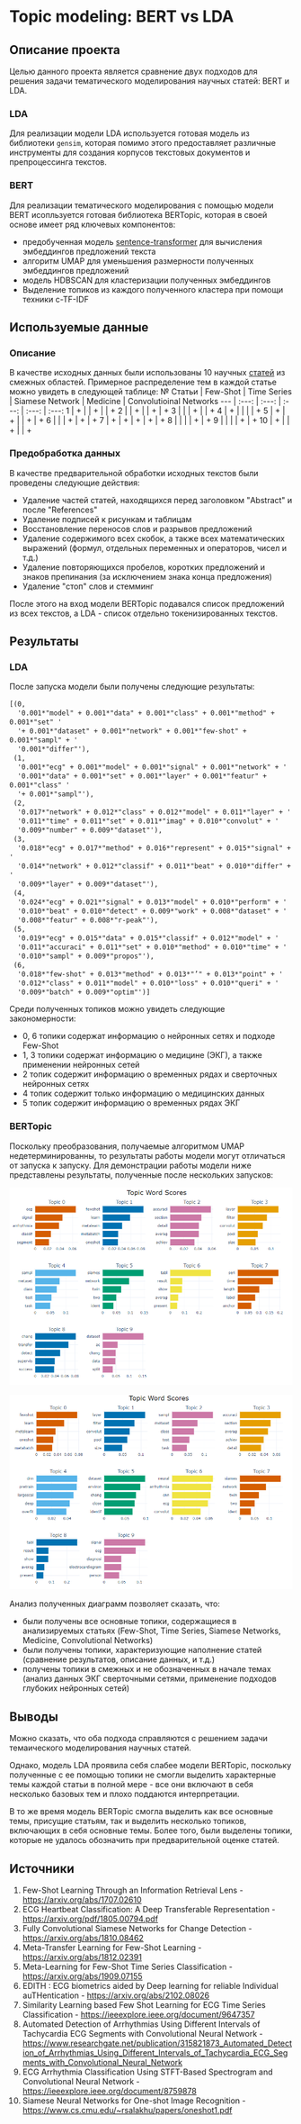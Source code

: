 # Topic modeling: BERT vs LDA

## Описание проекта

Целью данного проекта является сравнение двух подходов для решения задачи тематического моделирования научных статей: BERT и LDA.

### LDA
Для реализации модели LDA используется готовая модель из библиотеки ```gensim```, которая помимо этого предоставляет различные  инструменты для создания корпусов текстовых документов и  препроцессинга текстов.

### BERT
Для реализации тематического моделирования с помощью модели BERT исопльзуется готовая библиотека BERTopic, которая в своей основе имеет ряд ключевых компонентов:
- предобученная модель [sentence-transformer](https://www.sbert.net/) для вычисления эмбеддингов предложений текста
- алгоритм UMAP для уменьшения размерности полученных эмбеддингов предложений
- модель HDBSCAN для кластеризации полученных эмбеддингов
- Выделение топиков из каждого полученного кластера при помощи техники c-TF-IDF

## Используемые данные
### Описание
В качестве исходных данных были использованы 10 научных [статей](#источники) из смежных областей. Примерное распределение тем в каждой статье можно увидеть в следующей таблице:
№ Статьи | Few-Shot | Time Series | Siamese Network | Medicine | Convolutioinal Networks 
--- | :---: | :---: | :---: | :---: | :---:
1  | + | | + | | +
2  | | + | | + | +
3  | | | + | | +
4  | + | | | | +
5  | + | + | | + | +
6  | | | + | + | +
7  | + | + | + | + | + 
8  | | | | + | +
9  | | | | + | +
10  | + | | + | | +

### Предобработка данных
В качестве предварительной обработки исходных текстов были проведены следующие действия:
- Удаление частей статей, находящихся перед заголовком "Abstract" и после "References"
- Удаление подписей к рисункам и таблицам
- Восстановление переносов слов и разрывов предложений
- Удаление содержимого всех скобок, а также всех математических выражений (формул, отдельных переменных и операторов, чисел и т.д.)
- Удаление повторяющихся пробелов, коротких предложений и знаков препинания (за исключением знака конца предложения)
- Удаление "стоп" слов и стемминг

После этого на вход модели BERTopic подавался список предложений из всех текстов, а LDA - список отдельно токенизированных текстов.

## Результаты

### LDA

После запуска модели были получены следующие результаты:
```
[(0,
  '0.001*"model" + 0.001*"data" + 0.001*"class" + 0.001*"method" + 0.001*"set" '
  '+ 0.001*"dataset" + 0.001*"network" + 0.001*"few-shot" + 0.001*"sampl" + '
  '0.001*"differ"'),
 (1,
  '0.001*"ecg" + 0.001*"model" + 0.001*"signal" + 0.001*"network" + '
  '0.001*"data" + 0.001*"set" + 0.001*"layer" + 0.001*"featur" + 0.001*"class" '
  '+ 0.001*"sampl"'),
 (2,
  '0.017*"network" + 0.012*"class" + 0.012*"model" + 0.011*"layer" + '
  '0.011*"time" + 0.011*"set" + 0.011*"imag" + 0.010*"convolut" + '
  '0.009*"number" + 0.009*"dataset"'),
 (3,
  '0.018*"ecg" + 0.017*"method" + 0.016*"represent" + 0.015*"signal" + '
  '0.014*"network" + 0.012*"classif" + 0.011*"beat" + 0.010*"differ" + '
  '0.009*"layer" + 0.009*"dataset"'),
 (4,
  '0.024*"ecg" + 0.021*"signal" + 0.013*"model" + 0.010*"perform" + '
  '0.010*"beat" + 0.010*"detect" + 0.009*"work" + 0.008*"dataset" + '
  '0.008*"featur" + 0.008*"r-peak"'),
 (5,
  '0.019*"ecg" + 0.015*"data" + 0.015*"classif" + 0.012*"model" + '
  '0.011*"accuraci" + 0.011*"set" + 0.010*"method" + 0.010*"time" + '
  '0.010*"sampl" + 0.009*"propos"'),
 (6,
  '0.018*"few-shot" + 0.013*"method" + 0.013*"’" + 0.013*"point" + '
  '0.012*"class" + 0.011*"model" + 0.010*"loss" + 0.010*"queri" + '
  '0.009*"batch" + 0.009*"optim"')]
  ```
  Среди полученных топиков можно увидеть следующие закономерности:
  - 0, 6 топики содержат информацию о нейронных сетях и подходе Few-Shot
  - 1, 3 топики содержат информацию о медицине (ЭКГ), а также применении нейронных сетей
  - 2 топик содержит информацию о временных рядах и сверточных нейронных сетях
  - 4 топик содержит только информацию о медицинских данных
  - 5 топик содержит информацию о временных рядах ЭКГ

### BERTopic

Поскольку преобразования, получаемые алгоритмом UMAP недетерминированны, то результаты работы модели могут отличаться от запуска к запуску. Для демонстрации работы модели ниже представлены результаты, полученные после нескольких запусков:

![Alt text](https://github.com/jiGApache/LDA_VS_BERT/raw/main/images/1.png)

![Alt text](https://github.com/jiGApache/LDA_VS_BERT/raw/main/images/2.png)

Анализ полученных диаграмм позволяет сказать, что:
- были получены все основные топики, содержащиеся в анализируемых статьях (Few-Shot, Time Series, Siamese Networks, Medicine, Convolutional Networks)
- были получены топики, характеризующие наполнение статей (сравнение результатов, описание данных, и т.д.)
- получены топики в смежных и не обозначенных в начале темах (анализ данных ЭКГ сверточными сетями, применение подходов глубоких нейронных сетей)
  

## Выводы

Можно сказать, что оба подхода справляются с решением задачи темаического моделирования научных статей.

Однако, модель LDA проявила себя слабее модели BERTopic, поскольку полученные с ее помощью топики не смогли выделить характерные темы каждой статьи в полной мере - все они включают в себя несколько базовых тем и плохо поддаются интерпретации.

В то же время модель BERTopic смогла выделить как все основные темы, присущие статьям, так и выделить несколько топиков, включающих в себя основные темы. Более того, были выделены топики, которые не удалось обозначить при предварительной оценке статей.

## Источники
1. Few-Shot Learning Through an Information Retrieval Lens - https://arxiv.org/abs/1707.02610
2. ECG Heartbeat Classification: A Deep Transferable Representation - https://arxiv.org/pdf/1805.00794.pdf
3. Fully Convolutional Siamese Networks for Change Detection - https://arxiv.org/abs/1810.08462
4. Meta-Transfer Learning for Few-Shot Learning - https://arxiv.org/abs/1812.02391
5. Meta-Learning for Few-Shot Time Series Classification - https://arxiv.org/abs/1909.07155
6. EDITH : ECG biometrics aided by Deep learning for reliable Individual auTHentication - https://arxiv.org/abs/2102.08026
7. Similarity Learning based Few Shot Learning for ECG Time Series Classification - https://ieeexplore.ieee.org/document/9647357
8. Automated Detection of Arrhythmias Using Different Intervals of Tachycardia ECG Segments with Convolutional Neural Network - https://www.researchgate.net/publication/315821873_Automated_Detection_of_Arrhythmias_Using_Different_Intervals_of_Tachycardia_ECG_Segments_with_Convolutional_Neural_Network
9. ECG Arrhythmia Classification Using STFT-Based Spectrogram and Convolutional Neural Network - https://ieeexplore.ieee.org/document/8759878
10. Siamese Neural Networks for One-shot Image Recognition - https://www.cs.cmu.edu/~rsalakhu/papers/oneshot1.pdf
